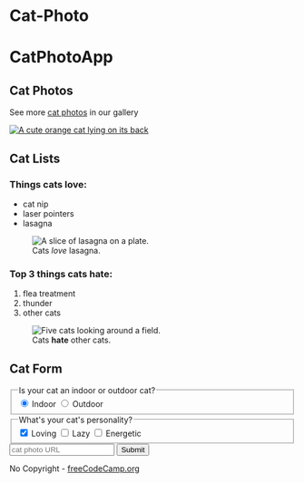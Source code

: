 # Cat-Photo
<!DOCTYPE html>
<html lang="en">
<head>
    <meta charset="UTF-8">
    <meta http-equiv="X-UA-Compatible" content="IE=edge">
    <meta name="viewport" content="width=device-width, initial-scale=1.0">
    <title>CatPhotoApp</title>
</head>
<body>
    <main>
        <h1>CatPhotoApp</h1>
        <section>
            <h2>Cat Photos</h2>
            <!-- TODO: Add link to cat photos-->
            <p>See more <a href="https://freecatphotoapp.com" target="_blank">cat photos</a> in our gallery</p>
            <a href="https://freecatphotoapp.com"><img src='https://cdn.freecodecamp.org/curriculum/cat-photo-app/relaxing-cat.jpg' alt="A cute orange cat lying on its back"/></a>
        </section>
        <section>
            <h2>Cat Lists</h2>
            <h3>Things cats love:</h3>
            <ul>
                <li>cat nip</li>
                <li>laser pointers</li>
                <li>lasagna</li>
            </ul>
            <figure>
                <img src="https://cdn.freecodecamp.org/curriculum/cat-photo-app/lasagna.jpg" alt="A slice of lasagna on a plate." />
                <figcaption>Cats <em>love</em> lasagna.</figcaption>
            </figure>
            <h3>Top 3 things cats hate:</h3>
            <ol>
                <li>flea treatment</li>
                <li>thunder</li>
                <li>other cats</li>
            </ol>
            <figure>
                <img src="https://cdn.freecodecamp.org/curriculum/cat-photo-app/cats.jpg" alt="Five cats looking around a field." />
                <figcaption>Cats <strong>hate</strong> other cats.</figcaption>
            </figure>
        </section>
        <section>
            <h2>Cat Form</h2>
            <form action="https://freecatphotoapp.com/submit-cat-photo">
                <fieldset>
                    <legend>Is your cat an indoor or outdoor cat?</legend>
                    <label><input id="indoor" value="indoor" type="radio" name='indoor-outdoor' checked /> Indoor</label>
                    <label><input id="outdoor" value="outdoor" type="radio" name='indoor-outdoor' /> Outdoor</label>
                </fieldset>
                <fieldset>
                    <legend>What's your cat's personality?</legend>
                    <input type="checkbox" id="loving" value="loving" name="personality" checked/>
                    <label for="loving">Loving</label>
                    <input type="checkbox" id="lazy" value="lazy" name="personality" />
                    <label for="lazy">Lazy</label>
                    <input id="energetic" value="energetic" name="personality" type="checkbox" />
                    <label for="energetic">Energetic</label>
                </fieldset>
                <input type="text" name="catphotourl" placeholder="cat photo URL" required/>
                <button type="submit">Submit</button>
            </form>
        </section>
    </main>
    <footer>
        <p>No Copyright - <a href="https://www.freecodecamp.org">freeCodeCamp.org</a></p>
    </footer>
</body>
</html>
